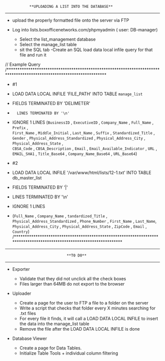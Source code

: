 			   **UPLOADING A LIST INTO THE DATABASE**
__________________________________________________________________________


- upload the properly formatted file onto the server via FTP

- Log into lists.boxofficenetworks.com/phpmyadmin  ( user: DB-manager)
	- Select the list_management database
	- Select the manage_list table
	- sit the SQL tab
	-Create an SQL load data local infile query for that file and run it 

//	Example Query
/**********************************************************************************************************************
-	#1
-	LOAD DATA LOCAL INFILE 'FILE_PATH' INTO TABLE `manage_list`
-  	FIELDS TERMINATED BY 'DELIMETER'
-   	LINES TERMINATED BY '\n'
-	IGNORE 1 LINES
	    (`BusinessID` ,  `ExecutiveID` ,  `Company_Name` ,  `Full_Name` ,  `Prefix` ,  
		 `First_Name` ,  `Middle_Initial` ,  `Last_Name` ,  `Suffix` ,  `Standardized_Title` ,  
		 `Gender` ,  `Physical_Address_Standardized` ,  `Physical_Address_City` ,  `Physical_Address_State` ,  
		 `CBSA_Code` , `CBSA_Description` ,  `Email` ,  `Email_Available_Indicator` ,  `URL` ,  `EMAIL_SHA1` ,  `Title_Base64` ,  `Company_Name_Base64` ,  `URL_Base64`) 

-	#2
-	LOAD DATA LOCAL INFILE '/var/www/html/lists/12-1.txt' INTO TABLE db_master_list
-	FIELDS TERMINATED BY '|'
-	LINES TERMINATED BY '\n'
-	IGNORE 1 LINES
-	(`Full_Name` , `Company_Name` , `tandardized_Title` , `Physical_Address_Standardized` , `Phone_Number` , `First_Name` , `Last_Name`, `Physical_Address_City` , `Physical_Address_State` , `ZipCode` , `Email` , `Country`)
/**********************************************************************************************************************

____________________________________________________________________________
							
								**T0 D0**
____________________________________________________________________________

- Exporter
	- Validate that they did not unclick all the check boxes
	- Files larger than 64MB do not export to the browser

- Uploader
	- Create a page for the user to FTP a file to a folder on the server
	- Write a script that checks that folder every X minutes searching for .txt files
	- For every file it finds, it will call a LOAD DATA LOCAL INFILE to insert the data into the manage_list table
	- Remove the file after the LOAD DATA LOCAL INFILE is done

- Database Viewer 
	- Create a page for Data Tables.
	- Initialize Table Tools + individual column filtering



